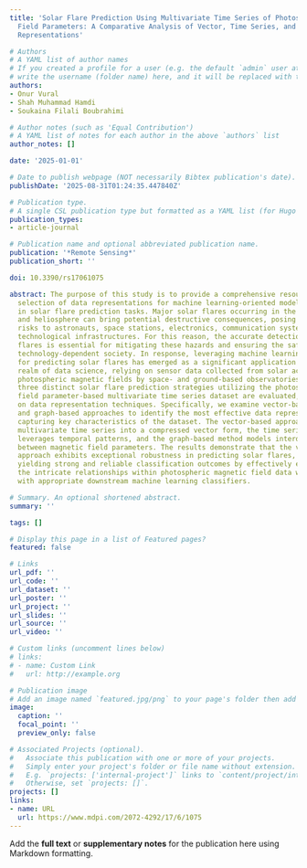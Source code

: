 ```yaml
---
title: 'Solar Flare Prediction Using Multivariate Time Series of Photospheric Magnetic
  Field Parameters: A Comparative Analysis of Vector, Time Series, and Graph Data
  Representations'

# Authors
# A YAML list of author names
# If you created a profile for a user (e.g. the default `admin` user at `content/authors/admin/`), 
# write the username (folder name) here, and it will be replaced with their full name and linked to their profile.
authors:
- Onur Vural
- Shah Muhammad Hamdi
- Soukaina Filali Boubrahimi

# Author notes (such as 'Equal Contribution')
# A YAML list of notes for each author in the above `authors` list
author_notes: []

date: '2025-01-01'

# Date to publish webpage (NOT necessarily Bibtex publication's date).
publishDate: '2025-08-31T01:24:35.447840Z'

# Publication type.
# A single CSL publication type but formatted as a YAML list (for Hugo requirements).
publication_types:
- article-journal

# Publication name and optional abbreviated publication name.
publication: '*Remote Sensing*'
publication_short: ''

doi: 10.3390/rs17061075

abstract: The purpose of this study is to provide a comprehensive resource for the
  selection of data representations for machine learning-oriented models and components
  in solar flare prediction tasks. Major solar flares occurring in the solar corona
  and heliosphere can bring potential destructive consequences, posing significant
  risks to astronauts, space stations, electronics, communication systems, and numerous
  technological infrastructures. For this reason, the accurate detection of major
  flares is essential for mitigating these hazards and ensuring the safety of our
  technology-dependent society. In response, leveraging machine learning techniques
  for predicting solar flares has emerged as a significant application within the
  realm of data science, relying on sensor data collected from solar active region
  photospheric magnetic fields by space- and ground-based observatories. In this research,
  three distinct solar flare prediction strategies utilizing the photospheric magnetic
  field parameter-based multivariate time series dataset are evaluated, with a focus
  on data representation techniques. Specifically, we examine vector-based, time series-based,
  and graph-based approaches to identify the most effective data representation for
  capturing key characteristics of the dataset. The vector-based approach condenses
  multivariate time series into a compressed vector form, the time series representation
  leverages temporal patterns, and the graph-based method models interdependencies
  between magnetic field parameters. The results demonstrate that the vector representation
  approach exhibits exceptional robustness in predicting solar flares, consistently
  yielding strong and reliable classification outcomes by effectively encapsulating
  the intricate relationships within photospheric magnetic field data when coupled
  with appropriate downstream machine learning classifiers.

# Summary. An optional shortened abstract.
summary: ''

tags: []

# Display this page in a list of Featured pages?
featured: false

# Links
url_pdf: ''
url_code: ''
url_dataset: ''
url_poster: ''
url_project: ''
url_slides: ''
url_source: ''
url_video: ''

# Custom links (uncomment lines below)
# links:
# - name: Custom Link
#   url: http://example.org

# Publication image
# Add an image named `featured.jpg/png` to your page's folder then add a caption below.
image:
  caption: ''
  focal_point: ''
  preview_only: false

# Associated Projects (optional).
#   Associate this publication with one or more of your projects.
#   Simply enter your project's folder or file name without extension.
#   E.g. `projects: ['internal-project']` links to `content/project/internal-project/index.md`.
#   Otherwise, set `projects: []`.
projects: []
links:
- name: URL
  url: https://www.mdpi.com/2072-4292/17/6/1075
---
```


Add the **full text** or **supplementary notes** for the publication here using Markdown formatting.
